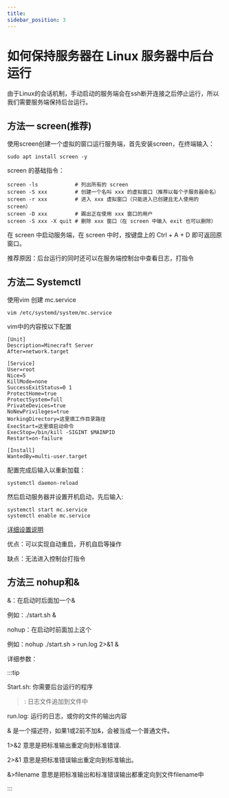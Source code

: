 ```yaml
---
title: 
sidebar_position: 3
---
```


# 如何保持服务器在 Linux 服务器中后台运行

由于Linux的会话机制，手动启动的服务端会在ssh断开连接之后停止运行，所以我们需要服务端保持后台运行。

## 方法一 screen(推荐)

使用screen创建一个虚拟的窗口运行服务端，首先安装screen，在终端输入：

```
sudo apt install screen -y
```

screen 的基础指令：

```
screen -ls            # 列出所有的 screen
screen -S xxx         # 创建一个名叫 xxx 的虚拟窗口（推荐以每个子服务器命名）
screen -r xxx         # 进入 xxx 虚拟窗口（只能进入已创建且无人使用的 screen）
screen -D xxx         # 踢出正在使用 xxx 窗口的用户
screen -S xxx -X quit # 删除 xxx 窗口（在 screen 中输入 exit 也可以删除）
```

在 screen 中启动服务端，在 screen 中时，按键盘上的 Ctrl + A + D 即可返回原窗口。

推荐原因：后台运行的同时还可以在服务端控制台中查看日志，打指令

## 方法二 Systemctl

使用vim 创建 mc.service

```
vim /etc/systemd/system/mc.service
```

vim中的内容按以下配置

```
[Unit]
Description=Minecraft Server
After=network.target

[Service]
User=root
Nice=5
KillMode=none
SuccessExitStatus=0 1
ProtectHome=true
ProtectSystem=full
PrivateDevices=true
NoNewPrivileges=true
WorkingDirectory=这里填工作目录路径
ExecStart=这里填启动命令
ExecStop=/bin/kill -SIGINT $MAINPID
Restart=on-failure

[Install]
WantedBy=multi-user.target
```

配置完成后输入以重新加载：

```
systemctl daemon-reload
```

然后启动服务器并设置开机启动，先后输入:

```
systemctl start mc.service
systemctl enable mc.service
```

[详细设置说明](https://blog.csdn.net/WHQ78164/article/details/132956725)

优点：可以实现自动重启，开机自启等操作

缺点：无法进入控制台打指令

## 方法三 nohup和&

&：在启动时后面加一个&

例如：./start.sh &

nohup：在启动时前面加上这个

例如：nohup ./start.sh > run.log 2>&1 &

详细参数：

:::tip

Start.sh: 你需要后台运行的程序

>: 日志文件追加到文件中

run.log: 运行的日志，或你的文件的输出内容

& 是一个描述符，如果1或2前不加&，会被当成一个普通文件。

1>&2 意思是把标准输出重定向到标准错误.

2>&1 意思是把标准错误输出重定向到标准输出。

&>filename 意思是把标准输出和标准错误输出都重定向到文件filename中

:::
